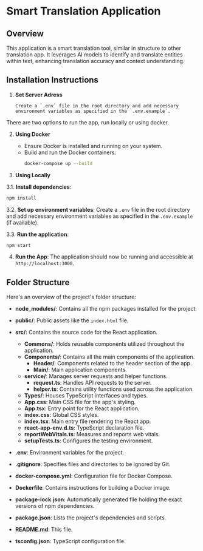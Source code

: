 # Smart Translation Application

## Overview

This application is a smart translation tool, similar in structure to other translation app. It leverages AI models to identify and translate entities within text, enhancing translation accuracy and context understanding.

## Installation Instructions

1. **Set Server Adress**
   ```
   Create a `.env` file in the root directory and add necessary environment variables as specified in the `.env.example`.
   ```

There are two options to run the app, run locally or using docker.

2. **Using Docker**
   - Ensure Docker is installed and running on your system.
   - Build and run the Docker containers:
     ```bash
     docker-compose up --build
     ```

3. **Using Locally**

3.1. **Install dependencies**:
   ```bash
   npm install
   ```

3.2. **Set up environment variables**:
   Create a `.env` file in the root directory and add necessary environment variables as specified in the `.env.example` (if available).

3.3. **Run the application**:
   ```bash
   npm start
   ```

4. **Run the App**:
   The application should now be running and accessible at `http://localhost:3000`.

## Folder Structure

Here's an overview of the project's folder structure:

- **node_modules/**: Contains all the npm packages installed for the project.
- **public/**: Public assets like the `index.html` file.
- **src/**: Contains the source code for the React application.

  - **Commons/**: Holds reusable components utilized throughout the application.
  - **Components/**: Contains all the main components of the application.
    - **Header/**: Components related to the header section of the app.
    - **Main/**: Main application components.
  - **service/**: Manages server requests and helper functions.
    - **request.ts**: Handles API requests to the server.
    - **helper.ts**: Contains utility functions used across the application.
  - **Types/**: Houses TypeScript interfaces and types.
  - **App.css**: Main CSS file for the app's styling.
  - **App.tsx**: Entry point for the React application.
  - **index.css**: Global CSS styles.
  - **index.tsx**: Main entry file rendering the React app.
  - **react-app-env.d.ts**: TypeScript declaration file.
  - **reportWebVitals.ts**: Measures and reports web vitals.
  - **setupTests.ts**: Configures the testing environment.

- **.env**: Environment variables for the project.
- **.gitignore**: Specifies files and directories to be ignored by Git.
- **docker-compose.yml**: Configuration file for Docker Compose.
- **Dockerfile**: Contains instructions for building a Docker image.
- **package-lock.json**: Automatically generated file holding the exact versions of npm dependencies.
- **package.json**: Lists the project's dependencies and scripts.
- **README.md**: This file.
- **tsconfig.json**: TypeScript configuration file.
